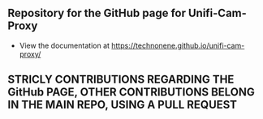 ## Repository for the GitHub page for Unifi-Cam-Proxy
* View the documentation at https://technonene.github.io/unifi-cam-proxy/
## STRICLY CONTRIBUTIONS REGARDING THE GitHub PAGE, OTHER CONTRIBUTIONS BELONG IN THE MAIN REPO, USING A PULL REQUEST